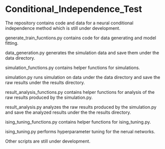 # Conditional_Independence_Test
The repository contains code and data for a neural conditional independence method which is still under development.

generate_train_fucntions.py contains code for data generating and model fitting. 

data_generation.py generates the simulation data and save them under the data directory.

simulation_functions.py contains helper functions for simulations.

simulation.py runs simulation on data under the data directory and save the raw results under the results directory.

result_analysis_functions.py contains helper functions for analysis of the raw results produced by the simulation.py.

result_analysis.py analyzes the raw results produced by the simulation.py and save the analyzed results under the the results directory.

ising_tuning_functions.py contains helper functions for ising_tuning.py.

ising_tuning.py performs hyperparameter tuning for the nerual networks.

Other scripts are still under development. 
